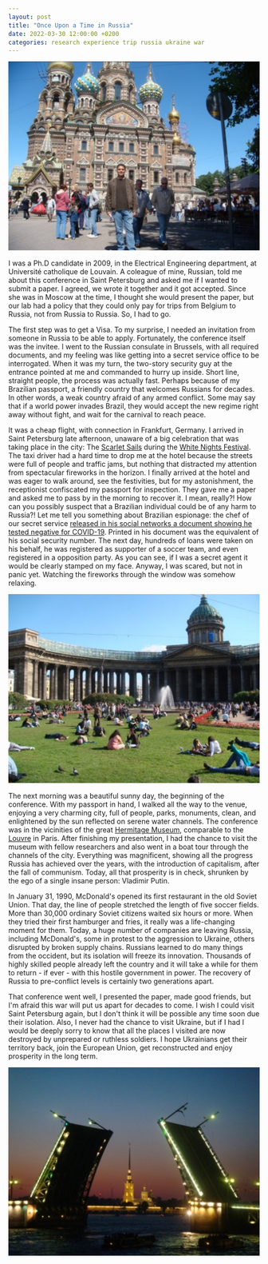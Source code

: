 ```yaml
---
layout: post
title: "Once Upon a Time in Russia"
date: 2022-03-30 12:00:00 +0200
categories: research experience trip russia ukraine war
---
```


![Saint Petersburg, Russia](/images/posts/saint-petersburg.jpg)

I was a Ph.D candidate in 2009, in the Electrical Engineering department, at Université catholique de Louvain. A coleague of mine, Russian, told me about this conference in Saint Petersburg and asked me if I wanted to submit a paper. I agreed, we wrote it together and it got accepted. Since she was in Moscow at the time, I thought she would present the paper, but our lab had a policy that they could only pay for trips from Belgium to Russia, not from Russia to Russia. So, I had to go.

<!-- more -->

The first step was to get a Visa. To my surprise, I needed an invitation from someone in Russia to be able to apply. Fortunately, the conference itself was the invitee. I went to the Russian consulate in Brussels, with all required documents, and my feeling was like getting into a secret service office to be interrogated. When it was my turn, the two-story security guy at the entrance pointed at me and commanded to hurry up inside. Short line, straight people, the process was actually fast. Perhaps because of my Brazilian passport, a friendly country that welcomes Russians for decades. In other words, a weak country afraid of any armed conflict. Some may say that if a world power invades Brazil, they would accept the new regime right away without fight, and wait for the carnival to reach peace.

It was a cheap flight, with connection in Frankfurt, Germany. I arrived in Saint Petersburg late afternoon, unaware of a big celebration that was taking place in the city: The [Scarlet Sails](https://en.wikipedia.org/wiki/Scarlet_Sails_(tradition)) during the [White Nights Festival](https://en.wikipedia.org/wiki/White_Nights_Festival). The taxi driver had a hard time to drop me at the hotel because the streets were full of people and traffic jams, but nothing that distracted my attention from spectacular fireworks in the horizon. I finally arrived at the hotel and was eager to walk around, see the festivities, but for my astonishment, the receptionist confiscated my passport for inspection. They gave me a paper and asked me to pass by in the morning to recover it. I mean, really?! How can you possibly suspect that a Brazilian individual could be of any harm to Russia?! Let me tell you something about Brazilian espionage: the chef of our secret service [released in his social networks a document showing he tested negative for COVID-19](https://www.otempo.com.br/politica/apos-cpf-exposto-general-heleno-vira-mesario-socio-do-vasco-e-assinante-de-bbb-1.2319755). Printed in his document was the equivalent of his social security number. The next day, hundreds of loans were taken on his behalf, he was registered as supporter of a soccer team, and even registered in a opposition party. As you can see, if I was a secret agent it would be clearly stamped on my face. Anyway, I was scared, but not in panic yet. Watching the fireworks through the window was somehow relaxing.

![Saint Petersburg, Russia](/images/posts/saint-petersburg-2.jpg)

The next morning was a beautiful sunny day, the beginning of the conference. With my passport in hand, I walked all the way to the venue, enjoying a very charming city, full of people, parks, monuments, clean, and enlightened by the sun reflected on serene water channels. The conference was in the vicinities of the great [Hermitage Museum](https://en.wikipedia.org/wiki/Hermitage_Museum), comparable to the [Louvre](https://www.louvre.fr/en) in Paris. After finishing my presentation, I had the chance to visit the museum with fellow researchers and also went in a boat tour through the channels of the city. Everything was magnificent, showing all the progress Russia has achieved over the years, with the introduction of capitalism, after the fall of communism. Today, all that prosperity is in check, shrunken by the ego of a single insane person: Vladimir Putin.

In January 31, 1990, McDonald's opened its first restaurant in the old Soviet Union. That day, the line of people stretched the length of five soccer fields. More than 30,000 ordinary Soviet citizens waited six hours or more. When they tried their first hamburger and fries, it really was a life-changing moment for them. Today, a huge number of companies are leaving Russia, including McDonald's, some in protest to the aggression to Ukraine, others disrupted by broken supply chains. Russians learned to do many things from the occident, but its isolation will freeze its innovation. Thousands of highly skilled people already left the country and it will take a while for them to return - if ever - with this hostile government in power. The recovery of Russia to pre-conflict levels is certainly two generations apart.

That conference went well, I presented the paper, made good friends, but I'm afraid this war will put us apart for decades to come. I wish I could visit Saint Petersburg again, but I don't think it will be possible any time soon due their isolation. Also, I never had the chance to visit Ukraine, but if I had I would be deeply sorry to know that all the places I visited are now destroyed by unprepared or ruthless soldiers. I hope Ukrainians get their territory back, join the European Union, get reconstructed and enjoy prosperity in the long term.

![Saint Petersburg, Russia](/images/posts/saint-petersburg-3.jpg)

